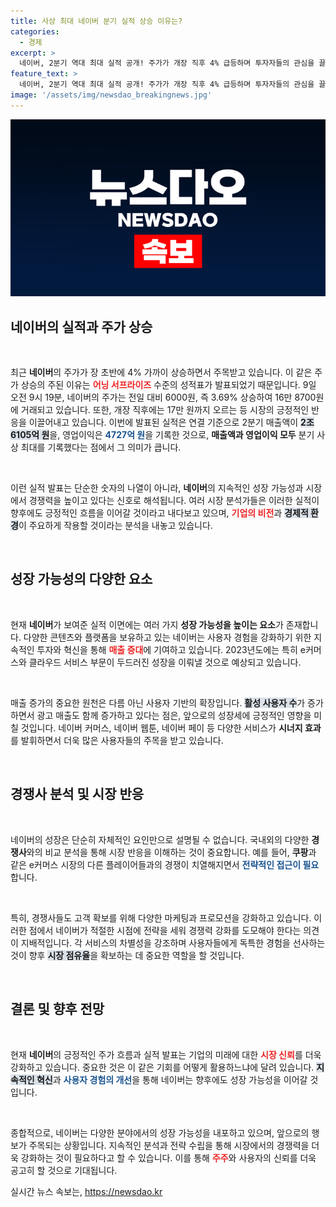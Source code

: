 ```yaml
---
title: 사상 최대 네이버 분기 실적 상승 이유는?
categories:
  - 경제
excerpt: >
  네이버, 2분기 역대 최대 실적 공개! 주가가 개장 직후 4% 급등하며 투자자들의 관심을 끌고 있습니다. 깜짝 실적의 비밀을 파헤쳐보세요!
feature_text: >
  네이버, 2분기 역대 최대 실적 공개! 주가가 개장 직후 4% 급등하며 투자자들의 관심을 끌고 있습니다. 깜짝 실적의 비밀을 파헤쳐보세요!
image: '/assets/img/newsdao_breakingnews.jpg'
---
```


<p><img src="/assets/img/newsdao_breakingnews.jpg" alt="flaretime 속보" /></p>

<h2 data-ke-size="size26">네이버의 실적과 주가 상승</h2>

<p data-ke-size="size16">&nbsp;</p>

<p>최근 <b>네이버</b>의 주가가 장 초반에 4% 가까이 상승하면서 주목받고 있습니다. 이 같은 주가 상승의 주된 이유는 <b><span style="color: #ee2323;">어닝 서프라이즈</span></b> 수준의 성적표가 발표되었기 때문입니다. 9일 오전 9시 19분, 네이버의 주가는 전일 대비 6000원, 즉 3.69% 상승하여 16만 8700원에 거래되고 있습니다. 또한, 개장 직후에는 17만 원까지 오르는 등 시장의 긍정적인 반응을 이끌어내고 있습니다. 이번에 발표된 실적은 연결 기준으로 2분기 매출액이 <b><span style="background-color: #21538527;">2조 6105억 원</span></b>을, 영업이익은 <b><span style="color: #1a5490;">4727억 원</span></b>을 기록한 것으로, <b>매출액과 영업이익 모두</b> 분기 사상 최대를 기록했다는 점에서 그 의미가 큽니다.<p data-ke-size="size16">&nbsp;</p></p>

<p>이런 실적 발표는 단순한 숫자의 나열이 아니라, <b>네이버</b>의 지속적인 성장 가능성과 시장에서 경쟁력을 높이고 있다는 신호로 해석됩니다. 여러 시장 분석가들은 이러한 실적이 향후에도 긍정적인 흐름을 이어갈 것이라고 내다보고 있으며, <b><span style="color: #ee2323;">기업의 비전</span></b>과 <b><span style="background-color: #21538527;">경제적 환경</span></b>이 주요하게 작용할 것이라는 분석을 내놓고 있습니다.<p data-ke-size="size16">&nbsp;</p></p>

<h2 data-ke-size="size26">성장 가능성의 다양한 요소</h2>

<p data-ke-size="size16">&nbsp;</p>

<p>현재 <b>네이버</b>가 보여준 실적 이면에는 여러 가지 <b>성장 가능성을 높이는 요소</b>가 존재합니다. 다양한 콘텐츠와 플랫폼을 보유하고 있는 네이버는 사용자 경험을 강화하기 위한 지속적인 투자와 혁신을 통해 <b><span style="color: #ee2323;">매출 증대</span></b>에 기여하고 있습니다. 2023년도에는 특히 e커머스와 클라우드 서비스 부문이 두드러진 성장을 이뤄낼 것으로 예상되고 있습니다.<p data-ke-size="size16">&nbsp;</p></p>

<p>매출 증가의 중요한 원천은 다름 아닌 사용자 기반의 확장입니다. <b><span style="background-color: #21538527;">활성 사용자 수</span></b>가 증가하면서 광고 매출도 함께 증가하고 있다는 점은, 앞으로의 성장세에 긍정적인 영향을 미칠 것입니다. 네이버 커머스, 네이버 웹툰, 네이버 페이 등 다양한 서비스가 <b>시너지 효과</b>를 발휘하면서 더욱 많은 사용자들의 주목을 받고 있습니다.<p data-ke-size="size16">&nbsp;</p></p>

<h2 data-ke-size="size26">경쟁사 분석 및 시장 반응</h2>

<p data-ke-size="size16">&nbsp;</p>

<p>네이버의 성장은 단순히 자체적인 요인만으로 설명될 수 없습니다. 국내외의 다양한 <b>경쟁사</b>와의 비교 분석을 통해 시장 반응을 이해하는 것이 중요합니다. 예를 들어, <b>쿠팡</b>과 같은 e커머스 시장의 다른 플레이어들과의 경쟁이 치열해지면서 <b><span style="color: #1a5490;">전략적인 접근이 필요</span></b>합니다.<p data-ke-size="size16">&nbsp;</p></p>

<p>특히, 경쟁사들도 고객 확보를 위해 다양한 마케팅과 프로모션을 강화하고 있습니다. 이러한 점에서 네이버가 적절한 시점에 전략을 세워 경쟁력 강화를 도모해야 한다는 의견이 지배적입니다. 각 서비스의 차별성을 강조하며 사용자들에게 독특한 경험을 선사하는 것이 향후 <b><span style="background-color: #21538527;">시장 점유율</span></b>을 확보하는 데 중요한 역할을 할 것입니다.<p data-ke-size="size16">&nbsp;</p></p>

<h2 data-ke-size="size26">결론 및 향후 전망</h2>

<p data-ke-size="size16">&nbsp;</p>

<p>현재 <b>네이버</b>의 긍정적인 주가 흐름과 실적 발표는 기업의 미래에 대한 <b><span style="color: #ee2323;">시장 신뢰</span></b>를 더욱 강화하고 있습니다. 중요한 것은 이 같은 기회를 어떻게 활용하느냐에 달려 있습니다. <b><span style="background-color: #21538527;">지속적인 혁신</span></b>과 <b><span style="color: #1a5490;">사용자 경험의 개선</span></b>을 통해 네이버는 향후에도 성장 가능성을 이어갈 것입니다.<p data-ke-size="size16">&nbsp;</p></p>

<p>종합적으로, 네이버는 다양한 분야에서의 성장 가능성을 내포하고 있으며, 앞으로의 행보가 주목되는 상황입니다. 지속적인 분석과 전략 수립을 통해 시장에서의 경쟁력을 더욱 강화하는 것이 필요하다고 할 수 있습니다. 이를 통해 <b><span style="color: #ee2323;">주주</span></b>와 사용자의 신뢰를 더욱 공고히 할 것으로 기대됩니다.</p>
실시간 뉴스 속보는, <a href="https://newsdao.kr" rel="dofollow">https://newsdao.kr</a>


